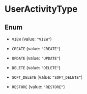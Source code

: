 

# UserActivityType

## Enum


* `VIEW` (value: `"VIEW"`)

* `CREATE` (value: `"CREATE"`)

* `UPDATE` (value: `"UPDATE"`)

* `DELETE` (value: `"DELETE"`)

* `SOFT_DELETE` (value: `"SOFT_DELETE"`)

* `RESTORE` (value: `"RESTORE"`)



